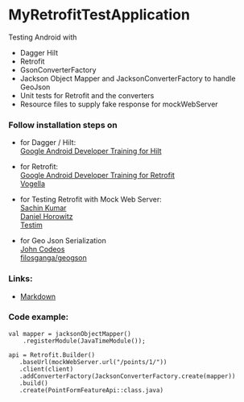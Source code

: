 # MyRetrofitTestApplication

Testing Android with

- Dagger Hilt
- Retrofit
- GsonConverterFactory
- Jackson Object Mapper and JacksonConverterFactory to handle GeoJson
- Unit tests for Retrofit and the converters
- Resource files to supply fake response for mockWebServer

### Follow installation steps on

- for Dagger / Hilt:
  <br> [Google Android Developer Training for Hilt](https://developer.android.com/training/dependency-injection/hilt-android)

- for Retrofit:
  <br> [Google Android Developer Training for Retrofit](https://developer.android.com/codelabs/basic-android-kotlin-training-getting-data-internet#7)
  <br> [Vogella](https://www.vogella.com/tutorials/Retrofit/article.html)

- for Testing Retrofit with Mock Web Server:
  <br> [Sachin Kumar](https://sachinkmr375.medium.com/unit-test-retrofit-api-calls-with-mockwebserver-bbb9f66a78a6)
  <br> [Daniel Horowitz](https://proandroiddev.com/testing-retrofit-converter-with-mock-webserver-50f3e1f54013)
  <br> [Testim](https://www.testim.io/blog/how-to-use-mockwebserver/)

- for Geo Json Serialization
  <br> [John Codeos](https://johncodeos.com/how-to-parse-json-with-retrofit-converters-using-kotlin/)
  <br> [filosganga/geogson](https://github.com/filosganga/geogson)

### Links:

- [Markdown](https://docs.github.com/en/get-started/writing-on-github/getting-started-with-writing-and-formatting-on-github/basic-writing-and-formatting-syntax)

### Code example:

```
val mapper = jacksonObjectMapper()
    .registerModule(JavaTimeModule());

api = Retrofit.Builder()
   .baseUrl(mockWebServer.url("/points/1/"))
   .client(client)
   .addConverterFactory(JacksonConverterFactory.create(mapper))
   .build()
   .create(PointFormFeatureApi::class.java)
```
